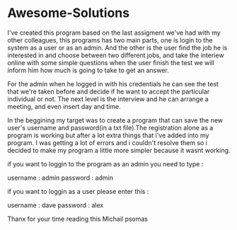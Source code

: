 # Awesome-Solutions

I've created this program based on the last assigment we've had with my other colleagues,
this programs has two main parts, one is login to the system as a user or as an admin.
And the other is the user find the job he is interested in and choose between two different jobs, and take the interiew online with some simple questions when the user finish the test we will inform him how much is going to take to get an answer.


For the admin when he logged in with his credentials he can see the test that we're taken before and decide if he want to accept the particular individual or not.
The next level is the interview and he can arrange a meeting, and even insert day and time.




In the beggining my target was to create a program that can save the new user's username and password(in a txt file).The registration alone as a program is working but after a lot extra things that i've added into my program. I was getting a lot of errors and i couldn't resolve them so i decided to make my program a little more simpler because it wasnt working.

if you want to loggin to the program as an admin you need to type : 

username :  admin
password :  admin

if you want to loggin as a user please enter this :

username : dave
password : alex

Thanx for your time reading this 
Michail psomas

